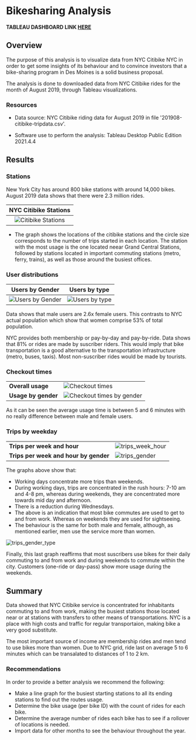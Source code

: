# Bikesharing Analysis

**TABLEAU DASHBOARD LINK [HERE](https://public.tableau.com/app/profile/carlos.acosta2075/viz/CitibikeChallenge_16485150757890/CitibikeAnalysis)**

## Overview

The purpose of this analysis is to visualize data from NYC Citibike NYC in order to get some insights of its behaviour and to convince investors that a bike-sharing program in Des Moines is a solid business proposal.

The analysis is done to downloaded data from NYC Citibike rides for the month of August 2019, through Tableau visualizations.

### Resources

- Data source: NYC Citibike riding data for August 2019 in file '201908-citibike-tripdata.csv'.

- Software use to perform the analysis: Tableau Desktop Public Edition 2021.4.4 


## Results

### Stations

New York City has around 800 bike stations with around 14,000 bikes. August 2019 data shows that there were 2.3 million rides.

|**NYC Citibike Stations**                             |
|:----------------------------------------------------:|
|![Citibike Stations](/Resources/starting_stations.png)|

- The graph shows the locations of the citibike stations and the circle size corresponds to the number of trips started in each location.  The station with the most usage is the one located neear Grand Central Stations, followed by stations located in important commuting stations (metro, ferry, trains), as well as those around the busiest offices.

### User distributions

|**Users by Gender**                             |**Users by type**                           |
|:----------------------------------------------:|:------------------------------------------:|
|![Users by Gender](/Resources/riders_gender.png)|![Users by type](/Resources/rider_type.png)|

Data shows that male users are 2.6x female users. This contrasts to NYC actual population which show that women comprise 53% of total population.

NYC provides both membership or pay-by-day and pay-by-ride. Data shows that 81% or rides are made by suscriber riders. This would imply that bike transportation is a good alternative to the transportation infrastructure (metro, buses, taxis).  Most non-suscriber rides would be made by tourists.  

### Checkout times

|                   |                                                                 |
|:------------------|:----------------------------------------------------------------|
|**Overall usage**  |![Checkout times](/Resources/Checkout_times.png)                 |
|**Usage by gender**|![Checkout times by gender](/Resources/Checkout_times_gender.png)|

As it can be seen the average usage time is between 5 and 6 minutes with no really difference between male and female users.

### Trips by weekday

|                                     |                                                  |
|:------------------------------------|:-------------------------------------------------|
|**Trips per week and hour**          |![trips_week_hour](/Resources/trips_week_hour.png)|
|**Trips per week and hour by gender**|![trips_gender](/Resources/trips_gender.png)      |

The graphs above show that:
- Working days concentrate more trips than weekends.
- During working days, trips are concentrated in the rush hours: 7-10 am and 4-8 pm, whereas during weekends, they are concentrated more towards mid day and afternoon.
- There is a reduction during Wednesdays.
- The above is an indication that most bike commutes are used to get to and from work. Whereas on weekends they are used for sightseeing. 
- The behaviour is the same for both male and female, although, as mentioned earlier, men use the service more than women.


![trips_gender_type](/Resources/trips_gender_weekday.png)

Finally, this last graph reaffirms that most suscribers use bikes for their daily commuting to and from work and during weekends to commute within the city.  Customers (one-ride or day-pass) show more usage during the weekends.

## Summary

Data showed that NYC Citibike service is concentrated for inhabitants commuting to and from work, making the busiest stations those located near or at stations with transfers to other means of transportations. NYC is a place with high costs and traffic for regular transportaion, making bike a very good substitute.

The most important source of income are membership rides and men tend to use bikes more than women. Due to NYC grid, ride last on average 5 to 6 minutes which can be transalated to distances of 1 to 2 km.

### Recommendations

In order to provide a better analysis we recommend the following:

- Make a line graph for the busiest starting stations to all its ending stations to find out the routes usage.
- Determine the bike usage (per bike ID) with the count of rides for each bike.
- Determine the average number of rides each bike has to see if a rollover of locations is needed.
- Import data for other months to see the behaviour throughout the year. 